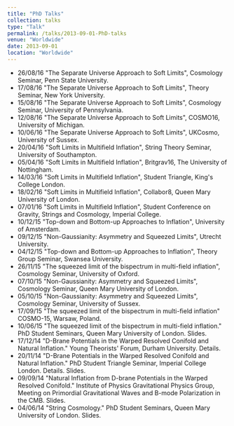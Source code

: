 ```yaml
---
title: "PhD Talks"
collection: talks
type: "Talk"
permalink: /talks/2013-09-01-PhD-talks
venue: "Worldwide"
date: 2013-09-01
location: "Worldwide"
---
```


* 26/08/16 "The Separate Universe Approach to Soft Limits", Cosmology Seminar, Penn State University.
* 17/08/16 "The Separate Universe Approach to Soft Limits", Theory Seminar, New York University.
* 15/08/16 "The Separate Universe Approach to Soft Limits", Cosmology Seminar, University of Pennsylvania.
* 12/08/16 "The Separate Universe Approach to Soft Limits", COSMO16, University of Michigan.
* 10/06/16 "The Separate Universe Approach to Soft Limits", UKCosmo, University of Sussex.
* 20/04/16 "Soft Limits in Multifield Inflation", String Theory Seminar, University of Southampton.
* 05/04/16 "Soft Limits in Multifield Inflation", Britgrav16, The University of Nottingham.
* 14/03/16 "Soft Limits in Multifield Inflation", Student Triangle, King's College London.
* 18/02/16 "Soft Limits in Multifield Inflation", Collabor8, Queen Mary University of London.
* 07/01/16 "Soft Limits in Multifield Inflation", Student Conference on Gravity, Strings and Cosmology, Imperial College.
* 10/12/15 "Top-down and Bottom-up Approaches to Inflation", University of Amsterdam.
* 09/12/15 "Non-Gaussianity: Asymmetry and Squeezed Limits", Utrecht University.
* 04/12/15 "Top-down and Bottom-up Approaches to Inflation", Theory Group Seminar, Swansea University.
* 26/11/15 "The squeezed limit of the bispectrum in multi-field inflation", Cosmology Seminar, University of Oxford.
* 07/10/15 "Non-Gaussianity: Asymmetry and Squeezed Limits", Cosmology Seminar, Queen Mary University of London.
* 05/10/15 "Non-Gaussianity: Asymmetry and Squeezed Limits", Cosmology Seminar, University of Sussex.
* 17/09/15 "The squeezed limit of the bispectrum in multi-field inflation" COSMO-15, Warsaw, Poland.
* 10/06/15 "The squeezed limit of the bispectrum in multi-field inflation." PhD Student Seminars, Queen Mary University of London. Slides.
* 17/12/14 "D-Brane Potentials in the Warped Resolved Conifold and Natural Inflation." Young Theorists' Forum, Durham University. Details.
* 20/11/14 "D-Brane Potentials in the Warped Resolved Conifold and Natural Inflation." PhD Student Triangle Seminar, Imperial College London. Details. Slides.
* 09/09/14 "Natural Inflation from D-brane Potentials in the Warped Resolved Conifold." Institute of Physics Gravitational Physics Group, Meeting on Primordial Gravitational Waves and B-mode Polarization in the CMB. Slides.
* 04/06/14 "String Cosmology." PhD Student Seminars, Queen Mary University of London. Slides.
